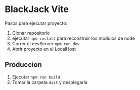 # BlackJack Vite

Pasos para ejecutar proyecto:

1. Clonar repositorio
2. ejecutar ```npm install``` para reconstruir los modulos de node
3. Correr el devServer ```npm run dev```
4. Abrir proyecto en el LocalHost

## Produccion 

1. Ejecutar ```npm run build```
2. Tomar la carpeta ```dist``` y desplegarla